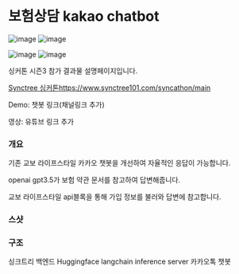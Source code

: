 # 보험상담 kakao chatbot

![image](https://github.com/ldh-Hoon/SyncTree_kakao_chatbot/assets/139981434/c91bc235-13a5-4b20-a9e8-070df1b4bb7c) ![image](https://github.com/ldh-Hoon/SyncTree_kakao_chatbot/assets/139981434/de05c641-68c4-4058-be2a-537b194fd457)

![image](https://github.com/ldh-Hoon/SyncTree_kakao_chatbot/assets/139981434/b21d62ea-47a7-4544-b409-c161a34956ff) ![image](https://github.com/ldh-Hoon/SyncTree_kakao_chatbot/assets/139981434/d278ceeb-5f28-4ed3-9b11-61a3ed0c4c2a)




싱커톤 시즌3 참가 결과물 설명페이지입니다.

[Synctree 싱커톤](https://www.synctree101.com/syncathon/main)https://www.synctree101.com/syncathon/main

Demo:
챗봇 링크(채널링크 추가)

영상:
유튜브 링크 추가

### 개요

기존 교보 라이프스타일 카카오 챗봇을 개선하여 자율적인 응답이 가능합니다.

openai gpt3.5가 보험 약관 문서를 참고하여 답변해줍니다.

교보 라이프스타일 api블록을 통해 가입 정보를 불러와 답변에 참고합니다.

### 스샷 

### 구조
싱크트리 백엔드
Huggingface langchain inference server
카카오톡 챗봇
